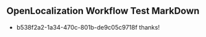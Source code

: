 ## OpenLocalization Workflow Test MarkDown
* b538f2a2-1a34-470c-801b-de9c05c9718f thanks!

<!--HONumber=Aug16_HO4-->



